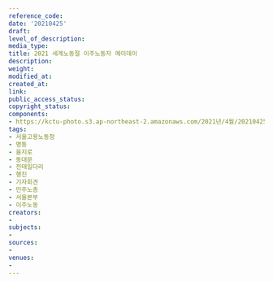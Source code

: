 ```yaml
---
reference_code: 
date: '20210425'
draft: 
level_of_description: 
media_type: 
title: 2021 세계노동절 이주노동자 메이데이
description: 
weight: 
modified_at: 
created_at: 
link: 
public_access_status: 
copyright_status: 
components:
- https://kctu-photo.s3.ap-northeast-2.amazonaws.com/2021년/4월/20210425-2021+세계노동절+이주노동자+메이데이_서울고용노동청_명동_을지로_동대문_전태일다리_행진_기자회견_민주노총_서울본부_이주노동/_1DX0292.jpg
tags:
- 서울고용노동청
- 명동
- 을지로
- 동대문
- 전태일다리
- 행진
- 기자회견
- 민주노총
- 서울본부
- 이주노동
creators:
- 
subjects:
- 
sources:
- 
venues:
- 
---
```

